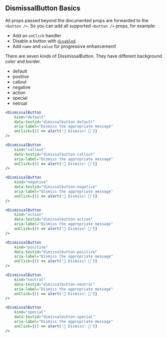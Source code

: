 ## DismissalButton Basics

All props passed beyond the documented props are forwarded to the `<button />`.
So you can add all supported `<button />` props, for example:
- Add an `onClick` handler
- Disable a button with [`disabled`](#disabled-button).
- Add `name` and `value` for progressive enhancement!

There are seven kinds of DissmissalButton. They have different background color and border.

- default
- positive
- callout
- negative
- action
- special
- netrual

```jsx
<DismissalButton
    kind="default"
    data-testid="dimissalbutton-default"
    aria-label="Dismiss the appropriate message"
    onClick={() => alert('🎉 Dismiss! 🎊')}
/>
```

```jsx
<DismissalButton
    kind="callout"
    data-testid="dimissalbutton-callout"
    aria-label="Dismiss the appropriate message"
    onClick={() => alert('🎉 Dismiss! 🎊')}
/>
```

```jsx
<DismissalButton
    kind="negative"
    data-testid="dimissalbutton-negative"
    aria-label="Dismiss the appropriate message"
    onClick={() => alert('🎉 Dismiss! 🎊')}
/>
```

```jsx
<DismissalButton
    kind="action"
    data-testid="dimissalbutton-action"
    aria-label="Dismiss the appropriate message"
    onClick={() => alert('🎉 Dismiss! 🎊')}
/>
```

```jsx
<DismissalButton
    kind="positive"
    data-testid="dimissalbutton-positive"
    aria-label="Dismiss the appropriate message"
    onClick={() => alert('🎉 Dismiss! 🎊')}
/>
```

```jsx
<DismissalButton
    kind="neutral"
    data-testid="dimissalbutton-neutral"
    aria-label="Dismiss the appropriate message"
    onClick={() => alert('🎉 Dismiss! 🎊')}
/>
```

```jsx
<DismissalButton
    kind="special"
    data-testid="dimissalbutton-special"
    aria-label="Dismiss the appropriate message"
    onClick={() => alert('🎉 Dismiss! 🎊')}
/>
```

